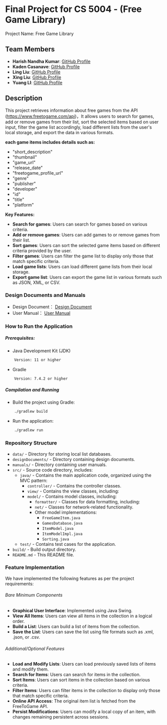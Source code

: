 # Final Project for CS 5004 - (Free Game Library)
Project Name: Free Game Library

## Team Members

-  **Harish Nandha Kumar**: [GitHub Profile](https://github.com/HarishNandhaKumar)
-  **Kaden Casanave**: [GitHub Profile](https://github.com/kadencas)
-  **Ling Liu**: [GitHub Profile](https://github.com/linonion)
-  **Xing Liu**: [GitHub Profile](https://github.com/xingliu5210)
-  **Yuang LI**: [GitHub Profile](https://github.com/nononoononon)

## Description

This project retrieves information about free games from the API (https://www.freetogame.com/api)，It allows users to search for games, add or remove games from their list, sort the selected items based on user input, filter the game list accordingly, load different lists from the user's local storage, and export the data in various formats.


**each game items includes details such as:**
- "short_description"
- "thumbnail"
- "game_url"
- "release_date"
- "freetogame_profile_url"
- "genre"
- "publisher"
- "developer"
- "id"
- "title"
- "platform"

**Key Features:**
- **Search for games**: Users can search for games based on various criteria.
- **Add or remove games**: Users can add games to or remove games from their list.
- **Sort games**: Users can sort the selected game items based on different criteria provided by the user.
- **Filter games**: Users can filter the game list to display only those that match specific criteria.
- **Load game lists**: Users can load different game lists from their local storage.
- **Export game list**: Users can export the game list in various formats such as JSON, XML, or CSV.

### Design Documents and Manuals

- Design Document： [Design Document](DesignDocuments/finalUML.md)
- User Manual： [User Manual](Manual/README.md)

### How to Run the Application

##### Prerequisites:

- Java Development Kit (JDK)
```bash
    Version: 11 or higher
```
- Gradle
```bash
    Version: 7.4.2 or higher
```

##### Compilation and Running

- Build the project using Gradle:
```bash
    ./gradlew build
```
- Run the application:
```bash
    ./gradlew run
```

### Repository Structure

- `data/` - Directory for storing local list databases.
- `designDocuments/` - Directory containing design documents.
- `manuals/` - Directory containing user manuals.
- `src/` - Source code directory, includes:
  - `java/` - Contains the main application code, organized using the MVC pattern:
    - `controller/` - Contains the controller classes.
    - `view/` - Contains the view classes, including:
    - `model/` - Contains model classes, including:
      - `formatter/` - Classes for data formatting, including:
      - `net/` - Classes for network-related functionality.
      - Other model implementations:
        - `FreeGameItem.java`
        - `GamesDatabase.java`
        - `ItemModel.java`
        - `ItemModelImpl.java`
        - `Sorting.java`
  - `test/` - Contains test cases for the application.
- `build/` - Build output directory.
- `README.md` - This README file.


### Feature Implementation

We have implemented the following features as per the project requirements:

###### Bare Minimum Components
- **Graphical User Interface**: Implemented using Java Swing.
- **View All Items**: Users can view all items in the collection in a logical order.
- **Build a List**: Users can build a list of items from the collection.
- **Save the List**: Users can save the list using file formats such as .xml, .json, or .csv.

###### Additional/Optional Features
- **Load and Modify Lists**: Users can load previously saved lists of items and modify them.
- **Search for Items**: Users can search for items in the collection.
- **Sort Items**: Users can sort items in the collection based on various criteria.
- **Filter Items**: Users can filter items in the collection to display only those that match specific criteria.
- **Online API Access**: The original item list is fetched from the FreeToGame API.
- **Persist Modifications**: Users can modify a local copy of an item, with changes remaining persistent across sessions.
